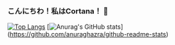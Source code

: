 ### こんにちわ！私はCortana！ 👋

<!--
**QTYO-KARAAGE/QTYO-KARAAGE** is a ✨ _special_ ✨ repository because its `README.md` (this file) appears on your GitHub profile.

Here are some ideas to get you started:

- 🔭 I’m currently working on ...
- 🌱 I’m currently learning ...
- 👯 I’m looking to collaborate on ...
- 🤔 I’m looking for help with ...
- 💬 Ask me about ...
- 📫 How to reach me: ...
- 😄 Pronouns: ...
- ⚡ Fun fact: ...
-->

[![Top Langs](https://github-readme-stats.vercel.app/api/top-langs/?username={QTYO-KARAAGE}
)](https://github.com/anuraghazra/github-readme-stats)
[![Anurag's GitHub stats](https://github-readme-stats.vercel.app/api?username={QTYO-KARAAGE})]
(https://github.com/anuraghazra/github-readme-stats)
